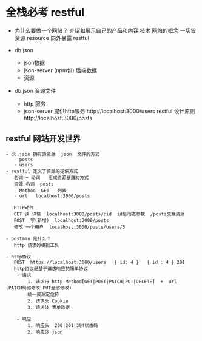 # 全栈必考 restful

- 为什么要做一个网站？
    介绍和展示自己的产品和内容
    技术 网站的概念 一切皆资源
        resource 向外暴露  restful

- db.json
    - json数据
    - json-server (npm包)  后端数据
    - 资源

- db.json 资源文件
    - http 服务
    - json-server 提供http服务
       http://localhost:3000/users   restful 设计原则
       http://localhost:3000/posts   


## restful 网站开发世界
    - db.json 拥有的资源  json  文件的方式
       - posts
       - users
    - restful 定义了资源的提供方式
       名词 + 动词   组成资源暴露的方式
       资源 名词  posts
       - Method  GET   列表
       - url   localhost:3000/posts

       HTTP动作
       GET 读 详情  localhost:3000/posts/:id  id是动态参数  /posts文章资源
       POST  写(新增)  localhost:3000/posts
       修改 一个用户  localhost:3000/posts/users/5

    - postman 是什么？
       http 请求的模拟工具

    - http协议
       POST  https://localhost:3000/users   { id: 4 }   { id : 4 } 201
       http协议是基于请求响应的简单协议
        - 请求
            1. 请求行 http Method[GET|POST|PATCH|PUT|DELETE]  +  url  (PATCH局部修改 PUT全部修改)
            统一资源定位符
            2. 请求头 Cookie
            3. 请求体 表单数据
        
        - 响应
            1. 响应头  200|201|304状态码
            2. 响应体 json


       